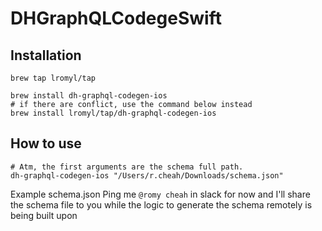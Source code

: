 # DHGraphQLCodegeSwift

## Installation
```
brew tap lromyl/tap

brew install dh-graphql-codegen-ios
# if there are conflict, use the command below instead 
brew install lromyl/tap/dh-graphql-codegen-ios 
```

## How to use
```
# Atm, the first arguments are the schema full path.
dh-graphql-codegen-ios "/Users/r.cheah/Downloads/schema.json"
```

Example schema.json
Ping me `@romy cheah` in slack for now and I'll share the schema file to you while the logic to generate the schema remotely is being built upon

